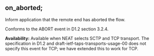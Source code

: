 ## on_aborted;

Inform application that the remote end has aborted the flow.

Conforms to the ABORT event in D1.2 section 3.2.4.

**Availability:** Available when NEAT selects SCTP and TCP
  transport. The specification in D1.2 and
  draft-ietf-taps-transports-usage-00 does not specify this event for
  TCP; we have extended this to work for TCP.
